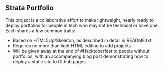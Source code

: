 
## Strata Portfolio

This project is a collaborative effort to make lightweight, nearly ready to deploy portfolios for people in tech who may not be technical or have one. Each shares a few 
common traits: 
- Based on HTML5Up/Skeleton, as described in detail in README.txt 
- Requires no more than light HTML editing to add projects 
- Will be given away at the end of #Hacktoberfest to people without portfolios, with an accompanying blog post demonstrating how to deploy a static site to Github pages 
